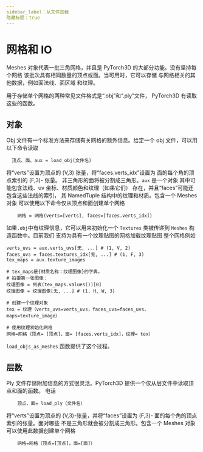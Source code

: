 ```yaml
---
sidebar_label：从文件加载
隐藏标题：true
---
```


# 网格和 IO

Meshes 对象代表一批三角网格，并且是
PyTorch3D 的大部分功能。没有坚持每个网格
该批次具有相同数量的顶点或面。当可用时，它可以存储
与网格相关的其他数据，例如面法线、面区域
和纹理。

用于存储单个网格的两种常见文件格式是“.obj”和“.ply”文件，
PyTorch3D 有读取这些的函数。

## 对象

Obj 文件有一个标准方法来存储有关网格的额外信息。给定一个
obj 文件，可以用以下命令读取

````
  顶点、面、aux = load_obj(文件名)
````

将“verts”设置为顶点的 (V,3) 张量，将“faces.verts_idx”设置为
面的每个角的顶点索引的 (F,3)- 张量。
非三角形的面将被分割成三角形。`aux` 是一个对象
其中可能包含法线、uv 坐标、材质颜色和纹理（如果它们）
存在，并且“faces”可能还包含这些法线的索引，
其 NamedTuple 结构中的纹理和材质。包含一个 Meshes 对象
可以使用以下命令仅从顶点和面创建单个网格
````
    网格 = 网格(verts=[verts], faces=[faces.verts_idx])
````

如果`.obj`中有纹理信息，它可以用来初始化一个
`Textures` 类被传递到 `Meshes` 构造函数中。目前我们
支持为具有一个纹理贴图的网格加载纹理贴图
整个网格例如

````
verts_uvs = aux.verts_uvs[无, ...] # (1, V, 2)
faces_uvs = faces.textures_idx[无, ...] # (1, F, 3)
tex_maps = aux.texture_images

# tex_maps是{材质名称：纹理图像}的字典。
# 拍摄第一张图像：
纹理图像 = 列表(tex_maps.values())[0]
纹理图像 = 纹理图像[无, ...] # (1, H, W, 3)

# 创建一个纹理对象
tex = 纹理（verts_uvs=verts_uvs，faces_uvs=faces_uvs，maps=texture_image）

# 使用纹理初始化网格
网格=网格（顶点= [顶点]，面= [faces.verts_idx]，纹理= tex）
````

`load_objs_as_meshes` 函数提供了这个过程。

## 层数

Ply 文件存储附加信息的方式很灵活。PyTorch3D
提供一个仅从层文件中读取顶点和面的函数。
电话
````
    顶点，面= load_ply（文件名）
````
将“verts”设置为顶点的 (V,3)-张量，并将“faces”设置为 (F,3)-
面的每个角的顶点索引的张量。面对哪些
不是三角形就会被分割成三角形。包含一个 Meshes 对象
可以使用此数据创建单个网格
````
    网格=网格（顶点=[顶点]，面=[面]）
````